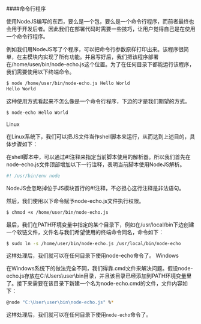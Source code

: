#
####命令行程序

使用NodeJS编写的东西，要么是一个包，要么是一个命令行程序，而前者最终也会用于开发后者。因此我们在部署代码时需要一些技巧，让用户觉得自己是在使用一个命令行程序。

例如我们用NodeJS写了个程序，可以把命令行参数原样打印出来。该程序很简单，在主模块内实现了所有功能。并且写好后，我们把该程序部署在/home/user/bin/node-echo.js这个位置。为了在任何目录下都能运行该程序，我们需要使用以下终端命令。
```bash
$ node /home/user/bin/node-echo.js Hello World
Hello World
```
这种使用方式看起来不怎么像是一个命令行程序，下边的才是我们期望的方式。
```bash
$ node-echo Hello World
```
Linux

在Linux系统下，我们可以把JS文件当作shell脚本来运行，从而达到上述目的，具体步骤如下：

在shell脚本中，可以通过#!注释来指定当前脚本使用的解析器。所以我们首先在node-echo.js文件顶部增加以下一行注释，表明当前脚本使用NodeJS解析。
```bash
#! /usr/bin/env node
```
NodeJS会忽略掉位于JS模块首行的#!注释，不必担心这行注释是非法语句。

然后，我们使用以下命令赋予node-echo.js文件执行权限。
```bash
$ chmod +x /home/user/bin/node-echo.js
```
最后，我们在PATH环境变量中指定的某个目录下，例如在/usr/local/bin下边创建一个软链文件，文件名与我们希望使用的终端命令同名，命令如下：
```bash
$ sudo ln -s /home/user/bin/node-echo.js /usr/local/bin/node-echo
```
这样处理后，我们就可以在任何目录下使用node-echo命令了。
Windows

在Windows系统下的做法完全不同，我们得靠.cmd文件来解决问题。假设node-echo.js存放在C:\Users\user\bin目录，并且该目录已经添加到PATH环境变量里了。接下来需要在该目录下新建一个名为node-echo.cmd的文件，文件内容如下：
```bash
@node "C:\User\user\bin\node-echo.js" %*
```
这样处理后，我们就可以在任何目录下使用`node-echo`命令了。